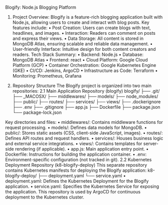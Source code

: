 Blogify: Node.js Blogging Platform

1. Project Overview: Blogify is a feature-rich blogging application built with Node.js, allowing users to create and interact with blog posts. Key features include:
•	Post Creation: Users can create blogs with text, headlines, and images.
•	Interaction: Readers can comment on posts and express their views.
•	Data Storage: All content is stored in MongoDB Atlas, ensuring scalable and reliable data management.
•	User-friendly Interface: Intuitive design for both content creators and readers.
Tech Stack Summary:
•	Backend: Node.js
•	Database: MongoDB Atlas
•	Frontend: react
•	Cloud Platform: Google Cloud Platform (GCP)
•	Container Orchestration: Google Kubernetes Engine (GKE)
•	CI/CD: Jenkins, ArgoCD
•	Infrastructure as Code: Terraform
•	Monitoring: Prometheus, Grafana

2. Repository Structure
The Blogify project is organized into two main repositories:
2.1 Main Application Repository (blogify)
blogify/
├── .git/
├── _MACOSX/
├── middlewares/
├── models/
├── node_modules/
├── public/
├── routes/
├── services/
├── views/
├── .dockerignore
├── .env
├── .gitignore
├── app.js
├── Dockerfile
├── package.json
└── package-lock.json

Key directories and files:
•	middlewares/: Contains middleware functions for request processing.
•	models/: Defines data models for MongoDB.
•	public/: Stores static assets (CSS, client-side JavaScript, images).
•	routes/: Defines API routes and request handlers.
•	services/: Houses business logic and external service integrations.
•	views/: Contains templates for server-side rendering (if applicable).
•	app.js: Main application entry point.
•	Dockerfile: Instructions for building the application container.
•	.env: Environment-specific configuration (not tracked in git).
2.2 Kubernetes Deployment Repository (k8-blogify-deploy)
This separate repository contains Kubernetes manifests for deploying the Blogify application:
k8-blogify-deploy/
├── deployment.yaml
└── service.yaml
•	deployment.yaml: Defines the Kubernetes Deployment for the Blogify application.
•	service.yaml: Specifies the Kubernetes Service for exposing the application.
This repository is used by ArgoCD for continuous deployment to the Kubernetes cluster.

